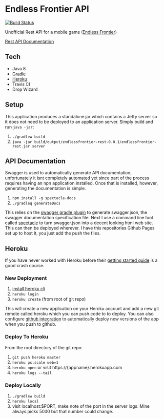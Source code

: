 # Endless Frontier API
[![Build Status](https://travis-ci.org/macgregor/endlessfrontier_api.svg?branch=master)](https://travis-ci.org/macgregor/endlessfrontier_api)

Unofficial Rest API for a mobile game ([Endless Frontier](https://play.google.com/store/apps/details?id=com.ekkorr.endlessfrontier.global&amp;hl=en))

[Rest API Documentation](https://macgregor.github.io/endlessfrontier_api/)

## Tech
* Java 8
* [Gradle](https://macgregor.gitbooks.io/developer-notes/content/software-dev/build_tools/gradle.html)
* [Heroku](https://macgregor.gitbooks.io/developer-notes/content/software-dev/hosting_platforms/heroku.html)
* Travis CI
* Drop Wizard

## Setup
This application produces a standalone jar which contains a Jetty server so it does not need to be deployed to an application server. Simply build and run `java -jar`:

1. `./gradlew build`
2. `java -jar build/output/endlessfrontier-rest-0.0.1/endlessfrontier-rest.jar server`


## API Documentation
Swagger is used to automatically generate API documentation, unfortunately it isnt completely automated yet since part of the process requires having an npn application installed. Once that is installed, however, generating the documentation is simple.

1. `npm install -g spectacle-docs`
2. `./gradleq generateDocs`

This relies on the [swagger gradle plugin](https://github.com/gigaSproule/swagger-gradle-plugin) to generate swagger.json, the swagger documentation specification file. Next I use a command line tool called [spectacle](https://github.com/sourcey/spectacle) to turn swagger.json into a decent looking html web site. This can then be deployed wherever. I have this repositories Github Pages set up to host it, you just add the push the files.

## Heroku
If you have never worked with Heroku before their [getting started guide](https://devcenter.heroku.com/articles/getting-started-with-java#introduction) is a good crash course.


### New Deployment
1. [install heroku cli](https://devcenter.heroku.com/articles/heroku-cli)
2. `heroku login`
3. `heroku create` (from root of git repo)

This will create a new application on your Heroku account and add a new git remote called heroku which you can push code to to deploy. You can also configure [github integration](https://devcenter.heroku.com/articles/github-integration) to automatically deploy new versions of the app when you push to github.


### Deploy To Heroku
From the root directory of the git repo:

1. `git push heroku master`
2. `heroku ps:scale web=1`
3. `heroku open` or visit https://{appname}.herokuapp.com
4. `heroku logs --tail`


### Deploy Locally
1. `./gradlew build`
2. `heroku local`
3. visit localhost:$PORT, make note of the port in the server logs. Mine always picks 5000 but that number could change.